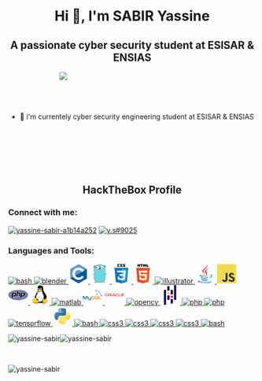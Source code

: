<h1 align="center">Hi 👋, I'm SABIR Yassine</h1>
<h2 align="center">A passionate cyber security student at ESISAR & ENSIAS</h2>

<img src="https://cdn.prod.website-files.com/66153b9f3cb891501ecbf3e3/66301fa3cd6f5ea5d616aab9_what-is-cybersecurity.jpg" width="400px" style="margin: auto;" align="right">
<br><br><br><br>
<ul>
  <li>🔭 i'm currentely cyber security engineering student at ESISAR & ENSIAS</li>
</ul>

<br><br><br><br><br>

<h2 align="center">HackTheBox Profile</h2>


<h3 align="left">Connect with me:</h3>
<p align="left">
<a href="https://linkedin.com/in/yassine-sabir-a1b14a252" target="blank"><img align="center" src="https://raw.githubusercontent.com/rahuldkjain/github-profile-readme-generator/master/src/images/icons/Social/linked-in-alt.svg" alt="yassine-sabir-a1b14a252" height="30" width="40" /></a>
<a href="https://discord.gg/y.s#9025" target="blank"><img align="center" src="https://raw.githubusercontent.com/rahuldkjain/github-profile-readme-generator/master/src/images/icons/Social/discord.svg" alt="y.s#9025" height="30" width="40" /></a>
</p>

<h3 align="left">Languages and Tools:</h3>
<p align="left"> <a href="https://www.gnu.org/software/bash/" target="_blank" rel="noreferrer"> <picture> <source srcset="https://bashlogo.com/img/symbol/png/full_colored_light.png" media="(prefers-color-scheme: dark)"  alt="bash" width="40" height="40"> <img src="https://upload.wikimedia.org/wikipedia/commons/4/4b/Bash_Logo_Colored.svg"  alt="bash" width="40" height="40"> </picture> </a> <a href="https://www.blender.org/" target="_blank" rel="noreferrer"> <img src="https://download.blender.org/branding/community/blender_community_badge_white.svg" alt="blender" width="40" height="40"/> </a> <a href="https://www.cprogramming.com/" target="_blank" rel="noreferrer"> <img src="https://raw.githubusercontent.com/devicons/devicon/master/icons/c/c-original.svg" alt="c" width="40" height="40"/> </a> <a href="https://golang.org" target="_blank" rel="noreferrer"> <img src="https://raw.githubusercontent.com/devicons/devicon/master/icons/go/go-original.svg" alt="go" width="40" height="40"/> </a> <a href="https://www.w3schools.com/css/" target="_blank" rel="noreferrer"> <img src="https://raw.githubusercontent.com/devicons/devicon/master/icons/css3/css3-original-wordmark.svg" alt="css3" width="40" height="40"/> </a> <a href="https://www.w3.org/html/" target="_blank" rel="noreferrer"> <img src="https://raw.githubusercontent.com/devicons/devicon/master/icons/html5/html5-original-wordmark.svg" alt="html5" width="40" height="40"/> </a> <a href="https://www.adobe.com/in/products/illustrator.html" target="_blank" rel="noreferrer"> <img src="https://www.vectorlogo.zone/logos/adobe_illustrator/adobe_illustrator-icon.svg" alt="illustrator" width="40" height="40"/> </a> <a href="https://www.java.com" target="_blank" rel="noreferrer"> <img src="https://raw.githubusercontent.com/devicons/devicon/master/icons/java/java-original.svg" alt="java" width="40" height="40"/> </a> <a href="https://developer.mozilla.org/en-US/docs/Web/JavaScript" target="_blank" rel="noreferrer"> <img src="https://raw.githubusercontent.com/devicons/devicon/master/icons/javascript/javascript-original.svg" alt="javascript" width="40" height="40"/> </a> <a href="https://www.php.net" target="_blank" rel="noreferrer"> <img src="https://raw.githubusercontent.com/devicons/devicon/master/icons/php/php-original.svg" alt="php" width="40" height="40"/> </a> <a href="https://www.linux.org/" target="_blank" rel="noreferrer"> <img src="https://raw.githubusercontent.com/devicons/devicon/master/icons/linux/linux-original.svg" alt="linux" width="40" height="40"/> </a> <a href="https://www.mathworks.com/" target="_blank" rel="noreferrer"> <img src="https://upload.wikimedia.org/wikipedia/commons/2/21/Matlab_Logo.png" alt="matlab" width="40" height="40"/> </a> <a href="https://www.mysql.com/" target="_blank" rel="noreferrer"> <img src="https://raw.githubusercontent.com/devicons/devicon/master/icons/mysql/mysql-original-wordmark.svg" alt="mysql" width="40" height="40"/> </a> <a href="https://www.oracle.com/" target="_blank" rel="noreferrer"> <img src="https://raw.githubusercontent.com/devicons/devicon/master/icons/oracle/oracle-original.svg" alt="oracle" width="40" height="40"/> </a> <a href="https://opencv.org/" target="_blank" rel="noreferrer"> <img src="https://www.vectorlogo.zone/logos/opencv/opencv-icon.svg" alt="opencv" width="40" height="40"/> </a> <a href="https://pandas.pydata.org/" target="_blank" rel="noreferrer"> <img src="https://raw.githubusercontent.com/devicons/devicon/2ae2a900d2f041da66e950e4d48052658d850630/icons/pandas/pandas-original.svg" alt="pandas" width="40" height="40"/> </a> <a href="https://numpy.org/" target="_blank" rel="noreferrer"> <img src="https://numpy.org/images/logo.svg" alt="php" width="40" height="40"/> </a> <a href="https://matplotlib.org/" target="_blank" rel="noreferrer"> <img src="https://upload.wikimedia.org/wikipedia/commons/thumb/0/01/Created_with_Matplotlib-logo.svg/1024px-Created_with_Matplotlib-logo.svg.png" alt="php" width="40" height="40"/> </a> <a href="https://www.tensorflow.org" target="_blank" rel="noreferrer"> <img src="https://www.vectorlogo.zone/logos/tensorflow/tensorflow-icon.svg" alt="tensorflow" width="40" height="40"/> </a> <a href="https://www.python.org" target="_blank" rel="noreferrer"> <img src="https://raw.githubusercontent.com/devicons/devicon/master/icons/python/python-original.svg" alt="python" width="40" height="40"/> </a> <a href="https://www.kali.org/" target="_blank" rel="noreferrer"> <img src="https://www.kali.org/images/kali-dragon-icon.svg" alt="bash" width="40" height="40"/> </a> <a href="https://wordpress.com/" target="_blank" rel="noreferrer"> <img src="https://user-images.githubusercontent.com/56552739/151816138-0c6c04bb-793b-4943-b434-a0622a31398d.png" alt="css3" width="40" height="40"/> </a> <a href="https://www.wireshark.org/" target="_blank" rel="noreferrer"> <img src="https://www.wireshark.org/assets/images/sflogo.png" alt="css3" width="40" height="40"/> </a> <a href="https://portswigger.net/burp" target="_blank" rel="noreferrer"> <img src="https://portswigger.net/burp/images/burp-suite-community-icon-clr-50.svg" alt="css3" width="40" height="40"/> </a> <a href="https://www.netacad.com/courses/packet-tracer" target="_blank" rel="noreferrer"> <img src="https://img.utdstc.com/icon/721/e38/721e3824a87ba439cbd2e9e2357e678ba46d5d249cf52fd39a9dc90de7d37b28:200" alt="css3" width="40" height="40"/> </a> <a href="https://godotengine.org/" target="_blank" rel="noreferrer"> <img src="https://upload.wikimedia.org/wikipedia/commons/thumb/6/6a/Godot_icon.svg/2048px-Godot_icon.svg.png" alt="bash" width="40" height="40"/> </a></p>

<p><img align="left" src="https://github-readme-stats.vercel.app/api/top-langs?username=yassine-sabir&show_icons=true&locale=en&layout=compact" alt="yassine-sabir" /></p>

<p>&nbsp;<img align="left" src="https://github-readme-stats.vercel.app/api?username=yassine-sabir&show_icons=true&locale=en" alt="yassine-sabir" /></p><br>

<p><img align="left" src="https://github-readme-streak-stats.herokuapp.com/?user=yassine-sabir&" alt="yassine-sabir" /></p>
